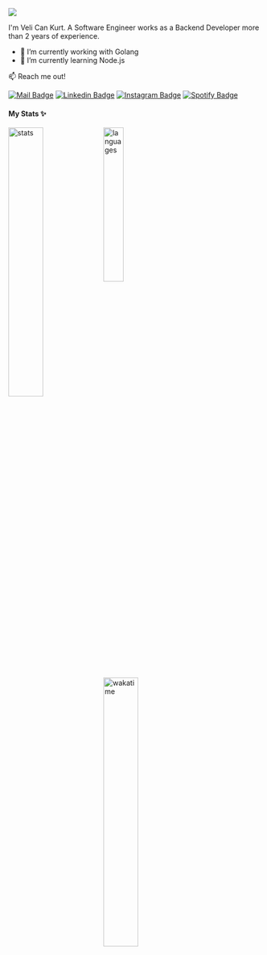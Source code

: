 ![](https://raw.githubusercontent.com/Schweinepriester/Schweinepriester/master/MeagerHardtofindAlbertosaurus-size_restricted.gif)

I'm Veli Can Kurt. A Software Engineer works as a Backend Developer more than 2 years of experience.

- 🔭 I’m currently working with Golang
- 🌱 I’m currently learning Node.js

:mailbox: Reach me out!

[![Mail Badge](https://img.shields.io/badge/-Veli_Can_Kurt-c0392b?style=flat&labelColor=c0392b&logo=gmail&logoColor=white)](mailto:velicankurt6@gmail.com)
[![Linkedin Badge](https://img.shields.io/badge/-Veli_Can_Kurt-0e76a8?style=flat&labelColor=0e76a8&logo=linkedin&logoColor=white)](https://www.linkedin.com/in/velicankurt/)
[![Instagram Badge](https://img.shields.io/badge/-@kurt.velican-e84393?style=flat&labelColor=e84393&logo=instagram&logoColor=white)](https://www.instagram.com/kurt.velican/) 
[![Spotify Badge](https://img.shields.io/badge/-velicankurt-1DB954?style=flat&labelColor=1DB954&logo=spotify&logoColor=white)](https://open.spotify.com/user/velicankurt) 

#### My Stats ✨
<img alt="stats" align="left" width="37%" src="https://github-readme-stats.vercel.app/api?username=velicankurt&show_icons=true&theme=dark&rank_icon=github"/>
<img alt="languages" width="28%" src="https://github-readme-stats.vercel.app/api/top-langs/?username=velicankurt&layout=compact&theme=dark"/>
<img alt="wakatime"  align="left"  width="37%" src="https://github-readme-stats.vercel.app/api/wakatime?username=velicankurt&layout=compact&theme=dark"/>

<!--
**kurtvelican/kurtvelican** is a ✨ _special_ ✨ repository because its `README.md` (this file) appears on your GitHub profile.

Here are some ideas to get you started:

- 🔭 I’m currently working on ...
- 🌱 I’m currently learning ...
- 👯 I’m looking to collaborate on ...
- 🤔 I’m looking for help with ...
- 💬 Ask me about ...
- 📫 How to reach me: ...
- 😄 Pronouns: ...
- ⚡ Fun fact: ...
-->
